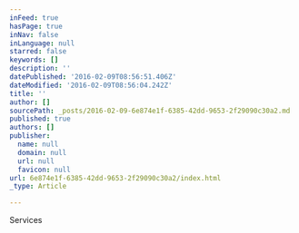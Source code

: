 ```yaml
---
inFeed: true
hasPage: true
inNav: false
inLanguage: null
starred: false
keywords: []
description: ''
datePublished: '2016-02-09T08:56:51.406Z'
dateModified: '2016-02-09T08:56:04.242Z'
title: ''
author: []
sourcePath: _posts/2016-02-09-6e874e1f-6385-42dd-9653-2f29090c30a2.md
published: true
authors: []
publisher:
  name: null
  domain: null
  url: null
  favicon: null
url: 6e874e1f-6385-42dd-9653-2f29090c30a2/index.html
_type: Article

---
```

Services